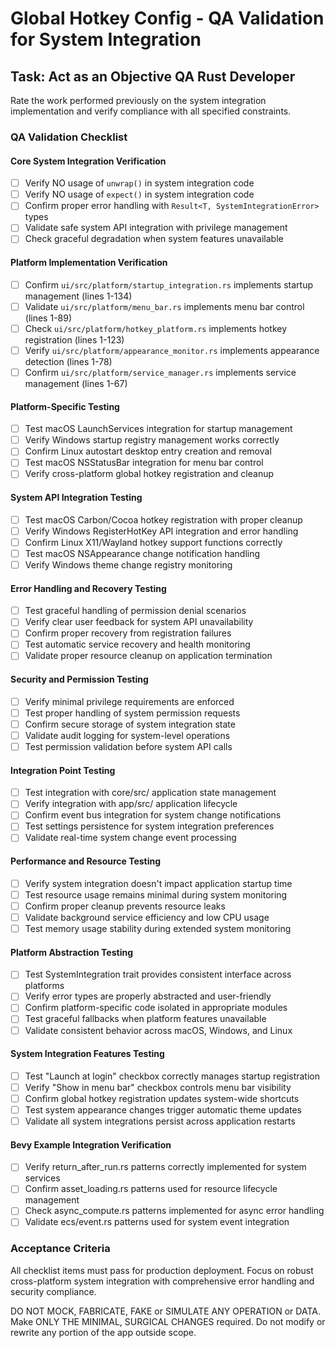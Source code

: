 # Global Hotkey Config - QA Validation for System Integration

## Task: Act as an Objective QA Rust Developer

Rate the work performed previously on the system integration implementation and verify compliance with all specified constraints.

### QA Validation Checklist

#### Core System Integration Verification
- [ ] Verify NO usage of `unwrap()` in system integration code
- [ ] Verify NO usage of `expect()` in system integration code  
- [ ] Confirm proper error handling with `Result<T, SystemIntegrationError>` types
- [ ] Validate safe system API integration with privilege management
- [ ] Check graceful degradation when system features unavailable

#### Platform Implementation Verification
- [ ] Confirm `ui/src/platform/startup_integration.rs` implements startup management (lines 1-134)
- [ ] Validate `ui/src/platform/menu_bar.rs` implements menu bar control (lines 1-89)
- [ ] Check `ui/src/platform/hotkey_platform.rs` implements hotkey registration (lines 1-123)
- [ ] Verify `ui/src/platform/appearance_monitor.rs` implements appearance detection (lines 1-78)
- [ ] Confirm `ui/src/platform/service_manager.rs` implements service management (lines 1-67)

#### Platform-Specific Testing
- [ ] Test macOS LaunchServices integration for startup management
- [ ] Verify Windows startup registry management works correctly
- [ ] Confirm Linux autostart desktop entry creation and removal
- [ ] Test macOS NSStatusBar integration for menu bar control
- [ ] Verify cross-platform global hotkey registration and cleanup

#### System API Integration Testing
- [ ] Test macOS Carbon/Cocoa hotkey registration with proper cleanup
- [ ] Verify Windows RegisterHotKey API integration and error handling
- [ ] Confirm Linux X11/Wayland hotkey support functions correctly
- [ ] Test macOS NSAppearance change notification handling
- [ ] Verify Windows theme change registry monitoring

#### Error Handling and Recovery Testing
- [ ] Test graceful handling of permission denial scenarios
- [ ] Verify clear user feedback for system API unavailability
- [ ] Confirm proper recovery from registration failures
- [ ] Test automatic service recovery and health monitoring
- [ ] Validate proper resource cleanup on application termination

#### Security and Permission Testing
- [ ] Verify minimal privilege requirements are enforced
- [ ] Test proper handling of system permission requests
- [ ] Confirm secure storage of system integration state
- [ ] Validate audit logging for system-level operations
- [ ] Test permission validation before system API calls

#### Integration Point Testing
- [ ] Test integration with core/src/ application state management
- [ ] Verify integration with app/src/ application lifecycle
- [ ] Confirm event bus integration for system change notifications
- [ ] Test settings persistence for system integration preferences
- [ ] Validate real-time system change event processing

#### Performance and Resource Testing
- [ ] Verify system integration doesn't impact application startup time
- [ ] Test resource usage remains minimal during system monitoring
- [ ] Confirm proper cleanup prevents resource leaks
- [ ] Validate background service efficiency and low CPU usage
- [ ] Test memory usage stability during extended system monitoring

#### Platform Abstraction Testing  
- [ ] Test SystemIntegration trait provides consistent interface across platforms
- [ ] Verify error types are properly abstracted and user-friendly
- [ ] Confirm platform-specific code isolated in appropriate modules
- [ ] Test graceful fallbacks when platform features unavailable
- [ ] Validate consistent behavior across macOS, Windows, and Linux

#### System Integration Features Testing
- [ ] Test "Launch at login" checkbox correctly manages startup registration
- [ ] Verify "Show in menu bar" checkbox controls menu bar visibility
- [ ] Confirm global hotkey registration updates system-wide shortcuts
- [ ] Test system appearance changes trigger automatic theme updates
- [ ] Validate all system integrations persist across application restarts

#### Bevy Example Integration Verification
- [ ] Verify return_after_run.rs patterns correctly implemented for system services
- [ ] Confirm asset_loading.rs patterns used for resource lifecycle management
- [ ] Check async_compute.rs patterns implemented for async error handling
- [ ] Validate ecs/event.rs patterns used for system event integration

### Acceptance Criteria
All checklist items must pass for production deployment. Focus on robust cross-platform system integration with comprehensive error handling and security compliance.

DO NOT MOCK, FABRICATE, FAKE or SIMULATE ANY OPERATION or DATA. Make ONLY THE MINIMAL, SURGICAL CHANGES required. Do not modify or rewrite any portion of the app outside scope.